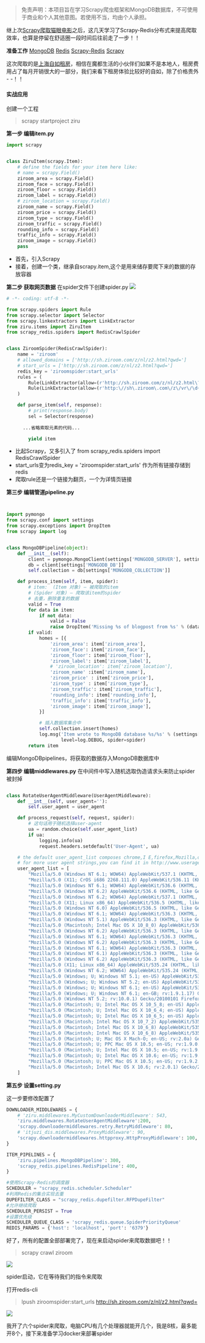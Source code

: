 > 免责声明：本项目旨在学习Scrapy爬虫框架和MongoDB数据库，不可使用于商业和个人其他意图。若使用不当，均由个人承担。


继上次[Scrapy爬取猫眼电影](https://family-treesy.github.io/2017/12/21/Scrapy%E7%88%AC%E5%8F%96%E7%8C%AB%E7%9C%BC%E7%94%B5%E5%BD%B1/)之后，这几天学习了Scrapy-Redis分布式来提高爬取效率，也算是停留在舒适圈一段时间后往前走了一步！！

**准备工作**
[MongoDB](https://www.mongodb.com/)
[Redis](https://redis.io/)
[Scrapy-Redis](https://github.com/rmax/scrapy-redis)
[Scrapy](https://github.com/scrapy/scrapy)

这次爬取的是[上海自如租房](http://sh.ziroom.com/z/nl/z2.html?qwd=)，相信在魔都生活的小伙伴们如果不是本地人，租房费用占了每月开销很大的一部分，我们来看下租房体验比较好的自如，除了价格贵外 - -！！

#### **实战应用**
创建一个工程
> scrapy startproject ziru

**第一步 编辑item.py**
``` python
import scrapy


class ZiruItem(scrapy.Item):
    # define the fields for your item here like:
    # name = scrapy.Field()
    ziroom_area = scrapy.Field()
    ziroom_face = scrapy.Field()
    ziroom_floor = scrapy.Field()
    ziroom_label = scrapy.Field()
    # ziroom_location = scrapy.Field()
    ziroom_name = scrapy.Field()
    ziroom_price = scrapy.Field()
    ziroom_type = scrapy.Field()
    ziroom_traffic = scrapy.Field()
    rounding_info = scrapy.Field()
    traffic_info = scrapy.Field()
    ziroom_image = scrapy.Field()
    pass

```

- 首先，引入Scrapy
- 接着，创建一个类，继承自scrapy.item,这个是用来储存要爬下来的数据的存放容器

**第二步 获取网页数据**
在spider文件下创建spider.py
 ![](http://m.qpic.cn/psb?/V10WDaE22S84Sl/vTL5TWP6nxsx3u*xqp2ZyF0SlQj9jH5V*yObgpA6u7Y!/b/dF4BAAAAAAAA&bo=iwWAAgAAAAADBy4!&rf=viewer_4)

``` python
# -*- coding: utf-8 -*-

from scrapy.spiders import Rule
from scrapy.selector import Selector
from scrapy.linkextractors import LinkExtractor
from ziru.items import ZiruItem
from scrapy_redis.spiders import RedisCrawlSpider


class ZiroomSpider(RedisCrawlSpider):
    name = 'ziroom'
    # allowed_domains = ['http://sh.ziroom.com/z/nl/z2.html?qwd=']
    # start_urls = ['http://sh.ziroom.com/z/nl/z2.html?qwd=']
    redis_key = 'ziroomspider:start_urls'
    rules = (
        Rule(LinkExtractor(allow=(r'http://sh.ziroom.com/z/nl/z2.html\?qwd=\&p=\d+'))),
        Rule(LinkExtractor(allow=(r'http:\//sh\.ziroom\.com\/z\/vr\/\d+\.html')), callback='parse_item')
    )

    def parse_item(self, response):
        # print(response.body)
        sel = Selector(response)
        
      ...省略索取元素的代码...

        yield item

```

- 比起Scrapy，又多引入了 from scrapy_redis.spiders import RedisCrawlSpider
- start_urls变为redis_key = 'ziroomspider:start_urls' 作为所有链接存储到 redis
- 爬取rule还是一个链接为翻页，一个为详情页链接

**第三步 编辑管道pipeline.py**

``` python


import pymongo
from scrapy.conf import settings
from scrapy.exceptions import DropItem
from scrapy import log


class MongoDBPipeline(object):
    def __init__(self):
        client = pymongo.MongoClient(settings['MONGODB_SERVER'], settings['MONGODB_PORT'])
        db = client[settings['MONGODB_DB']]
        self.collection = db[settings['MONGODB_COLLECTION']]

    def process_item(self, item, spider):
        # item:  (Item 对象) – 被爬取的item
        # (Spider 对象) – 爬取该item的spider
        # 去重，删除重复的数据
        valid = True
        for data in item:
            if not data:
                valid = False
                raise DropItem('Missing %s of blogpost from %s' % (data, item['url']))
        if valid:
            homes = [{
                'ziroom_area': item['ziroom_area'],
                'ziroom_face': item['ziroom_face'],
                'ziroom_floor': item['ziroom_floor'],
                'ziroom_label': item['ziroom_label'],
                # 'ziroom_location': item['ziroom_location'],
                'ziroom_name' :item['ziroom_name'],
                'ziroom_price' : item['ziroom_price'],
                'ziroom_type' : item['ziroom_type'],
                'ziroom_traffic': item['ziroom_traffic'],
                'rounding_info': item['rounding_info'],
                'traffic_info': item['traffic_info'],
                'ziroom_image': item['ziroom_image'],
            }]

            # 插入数据库集合中
            self.collection.insert(homes)
            log.msg('Item wrote to MongoDB database %s/%s' % (settings['MONGODB_DB'], settings['MONGODB_COLLECTION']),
                    level=log.DEBUG, spider=spider)
        return item
```

编辑MongoDBpipelines，将获取的数据存入MongoDB数据库中



**第四步 编辑middlewares.py**
在中间件中写入随机选取伪造请求头来防止spider被封掉

``` python

class RotateUserAgentMiddleware(UserAgentMiddleware):
    def __int__(self, user_agent=''):
        self.user_agent = user_agent

    def process_request(self, request, spider):
        # 这句话用于随机选择user-agent
        ua = random.choice(self.user_agent_list)
        if ua:
            logging.info(ua)
            request.headers.setdefault('User-Agent', ua)

    # the default user_agent_list composes chrome,I E,firefox,Mozilla,opera,netscape
    # for more user agent strings,you can find it in http://www.useragentstring.com/pages/useragentstring.php
    user_agent_list = [
        "Mozilla/5.0 (Windows NT 6.1; WOW64) AppleWebKit/537.1 (KHTML, like Gecko) Chrome/22.0.1207.1 Safari/537.1",
        "Mozilla/5.0 (X11; CrOS i686 2268.111.0) AppleWebKit/536.11 (KHTML, like Gecko) Chrome/20.0.1132.57 Safari/536.11",
        "Mozilla/5.0 (Windows NT 6.1; WOW64) AppleWebKit/536.6 (KHTML, like Gecko) Chrome/20.0.1092.0 Safari/536.6",
        "Mozilla/5.0 (Windows NT 6.2) AppleWebKit/536.6 (KHTML, like Gecko) Chrome/20.0.1090.0 Safari/536.6",
        "Mozilla/5.0 (Windows NT 6.2; WOW64) AppleWebKit/537.1 (KHTML, like Gecko) Chrome/19.77.34.5 Safari/537.1",
        "Mozilla/5.0 (X11; Linux x86_64) AppleWebKit/536.5 (KHTML, like Gecko) Chrome/19.0.1084.9 Safari/536.5",
        "Mozilla/5.0 (Windows NT 6.0) AppleWebKit/536.5 (KHTML, like Gecko) Chrome/19.0.1084.36 Safari/536.5",
        "Mozilla/5.0 (Windows NT 6.1; WOW64) AppleWebKit/536.3 (KHTML, like Gecko) Chrome/19.0.1063.0 Safari/536.3",
        "Mozilla/5.0 (Windows NT 5.1) AppleWebKit/536.3 (KHTML, like Gecko) Chrome/19.0.1063.0 Safari/536.3",
        "Mozilla/5.0 (Macintosh; Intel Mac OS X 10_8_0) AppleWebKit/536.3 (KHTML, like Gecko) Chrome/19.0.1063.0 Safari/536.3",
        "Mozilla/5.0 (Windows NT 6.2) AppleWebKit/536.3 (KHTML, like Gecko) Chrome/19.0.1062.0 Safari/536.3",
        "Mozilla/5.0 (Windows NT 6.1; WOW64) AppleWebKit/536.3 (KHTML, like Gecko) Chrome/19.0.1062.0 Safari/536.3",
        "Mozilla/5.0 (Windows NT 6.2) AppleWebKit/536.3 (KHTML, like Gecko) Chrome/19.0.1061.1 Safari/536.3",
        "Mozilla/5.0 (Windows NT 6.1; WOW64) AppleWebKit/536.3 (KHTML, like Gecko) Chrome/19.0.1061.1 Safari/536.3",
        "Mozilla/5.0 (Windows NT 6.1) AppleWebKit/536.3 (KHTML, like Gecko) Chrome/19.0.1061.1 Safari/536.3",
        "Mozilla/5.0 (Windows NT 6.2) AppleWebKit/536.3 (KHTML, like Gecko) Chrome/19.0.1061.0 Safari/536.3",
        "Mozilla/5.0 (X11; Linux x86_64) AppleWebKit/535.24 (KHTML, like Gecko) Chrome/19.0.1055.1 Safari/535.24",
        "Mozilla/5.0 (Windows NT 6.2; WOW64) AppleWebKit/535.24 (KHTML, like Gecko) Chrome/19.0.1055.1 Safari/535.24",
        "Mozilla/5.0 (Windows; U; Windows NT 5.1; en-US) AppleWebKit/531.21.8 (KHTML, like Gecko) Version/4.0.4 Safari/531.21.10",
        "Mozilla/5.0 (Windows; U; Windows NT 5.2; en-US) AppleWebKit/533.17.8 (KHTML, like Gecko) Version/5.0.1 Safari/533.17.8",
        "Mozilla/5.0 (Windows; U; Windows NT 6.1; en-US) AppleWebKit/533.19.4 (KHTML, like Gecko) Version/5.0.2 Safari/533.18.5",
        "Mozilla/5.0 (Windows; U; Windows NT 6.1; en-GB; rv:1.9.1.17) Gecko/20110123 (like Firefox/3.x) SeaMonkey/2.0.12",
        "Mozilla/5.0 (Windows NT 5.2; rv:10.0.1) Gecko/20100101 Firefox/10.0.1 SeaMonkey/2.7.1",
        "Mozilla/5.0 (Macintosh; U; Intel Mac OS X 10_5_8; en-US) AppleWebKit/532.8 (KHTML, like Gecko) Chrome/4.0.302.2 Safari/532.8",
        "Mozilla/5.0 (Macintosh; U; Intel Mac OS X 10_6_4; en-US) AppleWebKit/534.3 (KHTML, like Gecko) Chrome/6.0.464.0 Safari/534.3",
        "Mozilla/5.0 (Macintosh; U; Intel Mac OS X 10_6_5; en-US) AppleWebKit/534.13 (KHTML, like Gecko) Chrome/9.0.597.15 Safari/534.13",
        "Mozilla/5.0 (Macintosh; Intel Mac OS X 10_7_2) AppleWebKit/535.1 (KHTML, like Gecko) Chrome/14.0.835.186 Safari/535.1",
        "Mozilla/5.0 (Macintosh; Intel Mac OS X 10_6_8) AppleWebKit/535.2 (KHTML, like Gecko) Chrome/15.0.874.54 Safari/535.2",
        "Mozilla/5.0 (Macintosh; Intel Mac OS X 10_6_8) AppleWebKit/535.7 (KHTML, like Gecko) Chrome/16.0.912.36 Safari/535.7",
        "Mozilla/5.0 (Macintosh; U; Mac OS X Mach-O; en-US; rv:2.0a) Gecko/20040614 Firefox/3.0.0 ",
        "Mozilla/5.0 (Macintosh; U; PPC Mac OS X 10.5; en-US; rv:1.9.0.3) Gecko/2008092414 Firefox/3.0.3",
        "Mozilla/5.0 (Macintosh; U; Intel Mac OS X 10.5; en-US; rv:1.9.1) Gecko/20090624 Firefox/3.5",
        "Mozilla/5.0 (Macintosh; U; Intel Mac OS X 10.6; en-US; rv:1.9.2.14) Gecko/20110218 AlexaToolbar/alxf-2.0 Firefox/3.6.14",
        "Mozilla/5.0 (Macintosh; U; PPC Mac OS X 10.5; en-US; rv:1.9.2.15) Gecko/20110303 Firefox/3.6.15",
        "Mozilla/5.0 (Macintosh; Intel Mac OS X 10.6; rv:2.0.1) Gecko/20100101 Firefox/4.0.1"
    ]
```


**第五步 设置setting.py**

这一步要修改配置了

``` python
DOWNLOADER_MIDDLEWARES = {
    # 'ziru.middlewares.MyCustomDownloaderMiddleware': 543,
    'ziru.middlewares.RotateUserAgentMiddleware':200,
    'scrapy.downloadermiddlewares.retry.RetryMiddleware': 80,
    # 'itjuzi_dis.middlewares.ProxyMiddleware': 90,
    'scrapy.downloadermiddlewares.httpproxy.HttpProxyMiddleware': 100,
}

ITEM_PIPELINES = {
    'ziru.pipelines.MongoDBPipeline': 300,
    'scrapy_redis.pipelines.RedisPipeline': 400,
}

#使用Scrapy-Redis的调度器
SCHEDULER = "scrapy_redis.scheduler.Scheduler"
#利用Redis的集合实现去重
DUPEFILTER_CLASS = "scrapy_redis.dupefilter.RFPDupeFilter"
#允许继续爬取
SCHEDULER_PERSIST = True
#设置优先级
SCHEDULER_QUEUE_CLASS = 'scrapy_redis.queue.SpiderPriorityQueue'
REDIS_PARAMS = {'host': 'localhost', 'port': '6379'}

```

好了，所有的配置全部部署完了，现在来启动spider来爬取数据吧！！

> scrapy crawl ziroom

![](http://m.qpic.cn/psb?/V10WDaE22S84Sl/Z4440zj2oYT8nndgHw*D8nneUQyvzidoskXf3zHI9.E!/b/dPMAAAAAAAAA&bo=IAPMAQAAAAARB94!&rf=viewer_4)

spider启动，它在等待我们的指令来爬取

打开redis-cli

> lpush ziroomspider:start_urls http://sh.ziroom.com/z/nl/z2.html?qwd=



![](http://m.qpic.cn/psb?/V10WDaE22S84Sl/A6Q6q0FfiRjUjyDCADt4ZOVPO3.BuvLtDyXBZCObz0Y!/b/dD8BAAAAAAAA&bo=KwczAgAAAAADBz8!&rf=viewer_4)

我开了六个spider来爬取，电脑CPU有几个处理器就能开几个，我是8核，最多能开8个，接下来准备学习docker来部署spider
